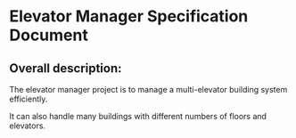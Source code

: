 # Elevator Manager Specification Document

## Overall description:
The elevator manager project is to manage a multi-elevator building system efficiently.

It can also handle many buildings with different numbers of floors and elevators.
